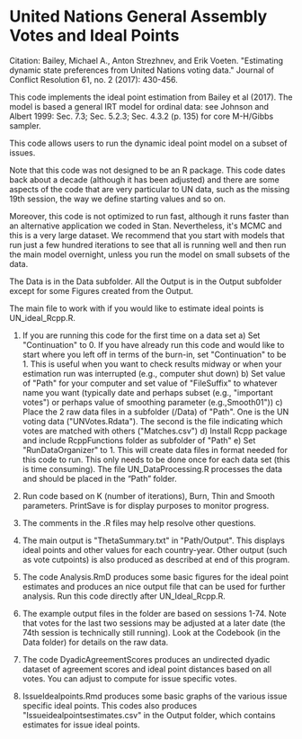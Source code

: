 # United Nations General Assembly Votes and Ideal Points

Citation: Bailey, Michael A., Anton Strezhnev, and Erik Voeten. "Estimating dynamic state preferences from United Nations voting data." Journal of Conflict Resolution 61, no. 2 (2017): 430-456.

This code implements the ideal point estimation from Bailey et al (2017). The model is based a general IRT model for ordinal data: see Johnson and Albert 1999: Sec. 7.3; Sec. 5.2.3; Sec. 4.3.2 (p. 135) for core M-H/Gibbs sampler.

This code allows users to run the dynamic ideal point model on a subset of issues.

Note that this code was not designed to be an R package. This code dates back about a decade (although it has been adjusted) and there are some aspects of the code that are very particular to UN data, such as the missing 19th session, the way we define starting values and so on. 

Moreover, this code is not optimized to run fast, although it runs faster than an alternative application we coded in Stan. Nevertheless, it's MCMC and this is a very large dataset. We recommend that you start with models that run just a few hundred iterations to see that all is running well and then run the main model overnight, unless you run the model on small subsets of the data.

The Data is in the Data subfolder. All the Output is in the Output subfolder except for some Figures created from the Output.
 
The main file to work with if you would like to estimate ideal points is UN_ideal_Rcpp.R. 

 1) If you are running this code for the first time on a data set
	a) Set "Continuation" to 0.  If you have already run this code and would like to start where you left off in terms of the burn-in, set "Continuation" to be 1.  This is useful when you want to check results midway or when your estimation run was interrupted (e.g., computer shut down)
	b) Set value of "Path" for your computer and set value of "FileSuffix" to whatever name you want (typically date and perhaps subset (e.g., "important votes") or perhaps value of smoothing parameter (e.g.,Smooth01"))
	c) Place the 2 raw data files in a subfolder (/Data) of "Path".  One is the UN voting data ("UNVotes.Rdata").  The second is the file indicating which votes are matched with others ("Matches.csv")
	d) Install Rcpp package and include RcppFunctions folder as subfolder of "Path"
 	e) Set "RunDataOrganizer" to 1.  This will create data files in format needed for this code to run.  This only needs to be done once for each data set (this is time consuming). The file UN_DataProcessing.R processes the data and should be placed in the “Path” folder.

2) Run code based on K (number of iterations), Burn, Thin and Smooth parameters.  PrintSave is for display purposes to monitor progress.

3) The comments in the .R files may help resolve other questions.

4) The main output is "ThetaSummary.txt" in "Path/Output".  This displays ideal points and other values for each country-year.  Other output (such as vote cutpoints) is also produced as described at end of this program.

5) The code Analysis.RmD produces some basic figures for the ideal point estimates and produces an nice output file that can be used for further analysis. Run this code directly after UN_Ideal_Rcpp.R.

6) The example output files in the folder are based on sessions 1-74. Note that votes for the last two sessions may be adjusted at a later date (the 74th session is technically still running). Look at the Codebook (in the Data folder) for details on the raw data.

7) The code DyadicAgreementScores produces an undirected dyadic dataset of agreement scores and ideal point distances based on all votes. You can adjust to compute for issue specific votes.

8) IssueIdealpoints.Rmd produces some basic graphs of the various issue specific ideal points. This codes also produces "Issueidealpointsestimates.csv" in the Output folder, which contains estimates for issue ideal points.
 
